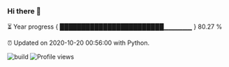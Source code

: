 ### Hi there 👋

⏳ Year progress  { ████████████████████████▁▁▁▁▁▁ } 80.27 %

⏰ Updated on 2020-10-20 00:56:00 with Python.

![build](https://github.com/shenxianpeng/shenxianpeng/workflows/build/badge.svg) ![Profile views](https://gpvc.arturio.dev/shenxianpeng)